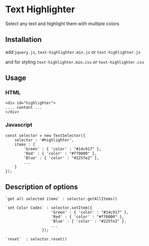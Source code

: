 # Text Highlighter

Select any text and highlight them with multiple colors


## Installation

add 	`jquery.js`, 
		`text-highlighter.min.js` or `text-highlighter.js`

and for styling `text-highlighter.min.css` or `text-highlighter.css`


## Usage

### HTML


	<div id="highlighter">
	.... content ...
	</div>


### Javascript 
	const selector = new TextSelector({
		selector : '#highlighter',
		items : {
			'Green' : { 'color' : "#14c917" },
			'Red' : { 'color' : "#ff0000" },
			'Blue' : { 'color' : "#225fe2" },
			...
		}
	});

## Description of options
	`get all selected items` : selector.getAllItems()

	`set Color Codes` : selector.setItem({
						'Green' : { 'color' : "#14c917" },
						'Red' : { 'color' : "#ff0000" },
						'Blue' : { 'color' : "#225fe2" },
						...
					});
	
	`reset`	 : selector.reset()








